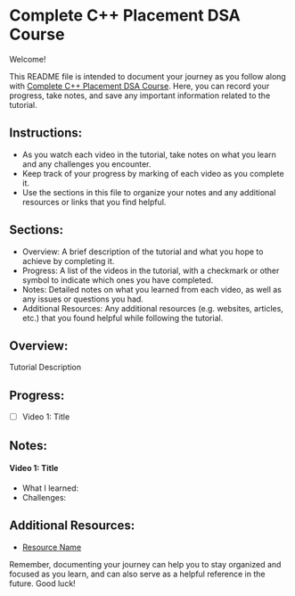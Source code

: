 # Complete C++ Placement DSA Course

Welcome!

This README file is intended to document your journey as you follow along with [Complete C++ Placement DSA Course](https://youtube.com/playlist?list=PLDzeHZWIZsTryvtXdMr6rPh4IDexB5NIA). Here, you can record your progress, take notes, and save any important information related to the tutorial.

## Instructions:
- As you watch each video in the tutorial, take notes on what you learn and any challenges you encounter.
- Keep track of your progress by marking of each video as you complete it.
- Use the sections in this file to organize your notes and any additional resources or links that you find helpful.

## Sections:
- Overview: A brief description of the tutorial and what you hope to achieve by completing it.
- Progress: A list of the videos in the tutorial, with a checkmark or other symbol to indicate which ones you have completed.
- Notes: Detailed notes on what you learned from each video, as well as any issues or questions you had.
- Additional Resources: Any additional resources (e.g. websites, articles, etc.) that you found helpful while following the tutorial.

## Overview:
Tutorial Description

## Progress:
- [ ] Video 1: Title

## Notes:
#### Video 1: Title
- What I learned:
- Challenges:


## Additional Resources:
- [Resource Name](link)

Remember, documenting your journey can help you to stay organized and focused as you learn, and can also serve as a helpful reference in the future. Good luck!
